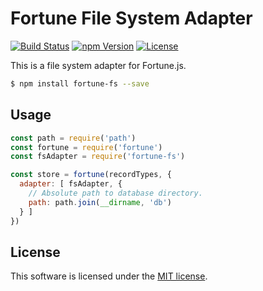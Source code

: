 # Fortune File System Adapter

[![Build Status](https://img.shields.io/travis/fortunejs/fortune-fs/master.svg?style=flat-square)](https://travis-ci.org/fortunejs/fortune-fs)
[![npm Version](https://img.shields.io/npm/v/fortune-fs.svg?style=flat-square)](https://www.npmjs.com/package/fortune-fs)
[![License](https://img.shields.io/npm/l/fortune-fs.svg?style=flat-square)](https://raw.githubusercontent.com/fortunejs/fortune-fs/master/LICENSE)

This is a file system adapter for Fortune.js.

```sh
$ npm install fortune-fs --save
```


## Usage

```js
const path = require('path')
const fortune = require('fortune')
const fsAdapter = require('fortune-fs')

const store = fortune(recordTypes, {
  adapter: [ fsAdapter, {
    // Absolute path to database directory.
    path: path.join(__dirname, 'db')
  } ]
})
```


## License

This software is licensed under the [MIT license](https://raw.githubusercontent.com/fortunejs/fortune-fs/master/LICENSE).
